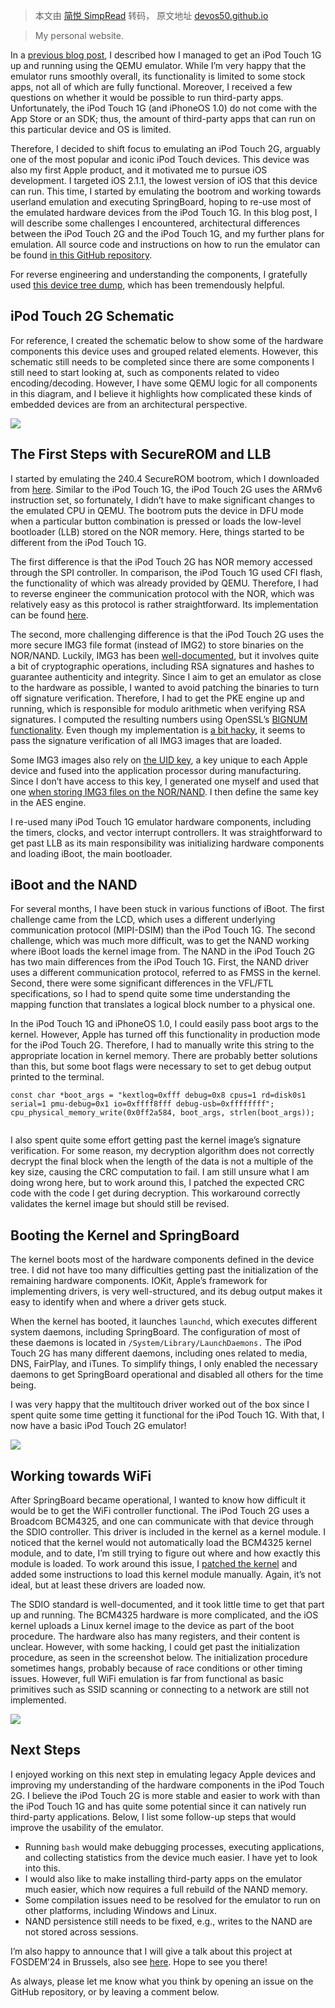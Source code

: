 > 本文由 [简悦 SimpRead](http://ksria.com/simpread/) 转码， 原文地址 [devos50.github.io](https://devos50.github.io/blog/2023/ipod-touch-2g-qemu/)

> My personal website.

In a [previous blog post](https://devos50.github.io/blog/2022/ipod-touch-qemu/), I described how I managed to get an iPod Touch 1G up and running using the QEMU emulator. While I’m very happy that the emulator runs smoothly overall, its functionality is limited to some stock apps, not all of which are fully functional. Moreover, I received a few questions on whether it would be possible to run third-party apps. Unfortunately, the iPod Touch 1G (and iPhoneOS 1.0) do not come with the App Store or an SDK; thus, the amount of third-party apps that can run on this particular device and OS is limited.

Therefore, I decided to shift focus to emulating an iPod Touch 2G, arguably one of the most popular and iconic iPod Touch devices. This device was also my first Apple product, and it motivated me to pursue iOS development. I targeted iOS 2.1.1, the lowest version of iOS that this device can run. This time, I started by emulating the bootrom and working towards userland emulation and executing SpringBoard, hoping to re-use most of the emulated hardware devices from the iPod Touch 1G. In this blog post, I will describe some challenges I encountered, architectural differences between the iPod Touch 2G and the iPod Touch 1G, and my further plans for emulation. All source code and instructions on how to run the emulator can be found [in this GitHub repository](https://github.com/devos50/qemu-ios).

For reverse engineering and understanding the components, I gratefully used [this device tree dump](https://gist.githubusercontent.com/munnerz/379924/raw/056b17f912d76f40d90b0bb8044dd6478d9c885d/iPod%2520Touch%25202G%2520IOReg%2520dump), which has been tremendously helpful.

iPod Touch 2G Schematic
-----------------------

For reference, I created the schematic below to show some of the hardware components this device uses and grouped related elements. However, this schematic still needs to be completed since there are some components I still need to start looking at, such as components related to video encoding/decoding. However, I have some QEMU logic for all components in this diagram, and I believe it highlights how complicated these kinds of embedded devices are from an architectural perspective.

[![](https://devos50.github.io/assets/img/ipod_touch_2g_schematic.jpeg)](https://devos50.github.io/assets/img/ipod_touch_2g_schematic.jpeg "ipod_touch_2g_schematic")

The First Steps with SecureROM and LLB
--------------------------------------

I started by emulating the 240.4 SecureROM bootrom, which I downloaded from [here](https://securerom.fun/). Similar to the iPod Touch 1G, the iPod Touch 2G uses the ARMv6 instruction set, so fortunately, I didn’t have to make significant changes to the emulated CPU in QEMU. The bootrom puts the device in DFU mode when a particular button combination is pressed or loads the low-level bootloader (LLB) stored on the NOR memory. Here, things started to be different from the iPod Touch 1G.

The first difference is that the iPod Touch 2G has NOR memory accessed through the SPI controller. In comparison, the iPod Touch 1G used CFI flash, the functionality of which was already provided by QEMU. Therefore, I had to reverse engineer the communication protocol with the NOR, which was relatively easy as this protocol is rather straightforward. Its implementation can be found [here](https://github.com/devos50/qemu-ios/blob/ipod_touch_2g/hw/arm/ipod_touch_nor_spi.c).

The second, more challenging difference is that the iPod Touch 2G uses the more secure IMG3 file format (instead of IMG2) to store binaries on the NOR/NAND. Luckily, IMG3 has been [well-documented](https://www.theiphonewiki.com/wiki/IMG3_File_Format), but it involves quite a bit of cryptographic operations, including RSA signatures and hashes to guarantee authenticity and integrity. Since I aim to get an emulator as close to the hardware as possible, I wanted to avoid patching the binaries to turn off signature verification. Therefore, I had to get the PKE engine up and running, which is responsible for modulo arithmetic when verifying RSA signatures. I computed the resulting numbers using OpenSSL’s [BIGNUM functionality](https://linux.die.net/man/3/bn_mod_exp). Even though my implementation is [a bit hacky](https://github.com/devos50/qemu-ios/blob/ipod_touch_2g/hw/arm/ipod_touch_pke.c#L85), it seems to pass the signature verification of all IMG3 images that are loaded.

Some IMG3 images also rely on [the UID key](https://www.theiphonewiki.com/wiki/UID_key), a key unique to each Apple device and fused into the application processor during manufacturing. Since I don’t have access to this key, I generated one myself and used that one [when storing IMG3 files on the NOR/NAND](https://github.com/devos50/qemu-ios-generate-nor/blob/ipod_touch_2g/generate_nor.c#L34). I then define the same key in the AES engine.

I re-used many iPod Touch 1G emulator hardware components, including the timers, clocks, and vector interrupt controllers. It was straightforward to get past LLB as its main responsibility was initializing hardware components and loading iBoot, the main bootloader.

iBoot and the NAND
------------------

For several months, I have been stuck in various functions of iBoot. The first challenge came from the LCD, which uses a different underlying communication protocol (MIPI-DSIM) than the iPod Touch 1G. The second challenge, which was much more difficult, was to get the NAND working where iBoot loads the kernel image from. The NAND in the iPod Touch 2G has two main differences from the iPod Touch 1G. First, the NAND driver uses a different communication protocol, referred to as FMSS in the kernel. Second, there were some significant differences in the VFL/FTL specifications, so I had to spend quite some time understanding the mapping function that translates a logical block number to a physical one.

In the iPod Touch 1G and iPhoneOS 1.0, I could easily pass boot args to the kernel. However, Apple has turned off this functionality in production mode for the iPod Touch 2G. Therefore, I had to manually write this string to the appropriate location in kernel memory. There are probably better solutions than this, but some boot flags were necessary to set to get debug output printed to the terminal.

```
const char *boot_args = "kextlog=0xfff debug=0x8 cpus=1 rd=disk0s1 serial=1 pmu-debug=0x1 io=0xffff8fff debug-usb=0xffffffff";
cpu_physical_memory_write(0x0ff2a584, boot_args, strlen(boot_args));


```

I also spent quite some effort getting past the kernel image’s signature verification. For some reason, my decryption algorithm does not correctly decrypt the final block when the length of the data is not a multiple of the key size, causing the CRC computation to fail. I am still unsure what I am doing wrong here, but to work around this, I patched the expected CRC code with the code I get during decryption. This workaround correctly validates the kernel image but should still be revised.

Booting the Kernel and SpringBoard
----------------------------------

The kernel boots most of the hardware components defined in the device tree. I did not have too many difficulties getting past the initialization of the remaining hardware components. IOKit, Apple’s framework for implementing drivers, is very well-structured, and its debug output makes it easy to identify when and where a driver gets stuck.

When the kernel has booted, it launches `launchd`, which executes different system daemons, including SpringBoard. The configuration of most of these daemons is located in `/System/Library/LaunchDaemons.` The iPod Touch 2G has many different daemons, including ones related to media, DNS, FairPlay, and iTunes. To simplify things, I only enabled the necessary daemons to get SpringBoard operational and disabled all others for the time being.

I was very happy that the multitouch driver worked out of the box since I spent quite some time getting it functional for the iPod Touch 1G. With that, I now have a basic iPod Touch 2G emulator!

[![](https://devos50.github.io/assets/img/ipod_touch_2g_home.png)](https://devos50.github.io/assets/img/ipod_touch_2g_home.png "ipod_touch_2g_home")

Working towards WiFi
--------------------

After SpringBoard became operational, I wanted to know how difficult it would be to get the WiFi controller functional. The iPod Touch 2G uses a Broadcom BCM4325, and one can communicate with that device through the SDIO controller. This driver is included in the kernel as a kernel module. I noticed that the kernel would not automatically load the BCM4325 kernel module, and to date, I’m still trying to figure out where and how exactly this module is loaded. To work around this issue, I [patched the kernel](https://github.com/devos50/qemu-ios/blob/ipod_touch_2g/hw/arm/ipod_touch_mbx.c#L33) and added some instructions to load this kernel module manually. Again, it’s not ideal, but at least these drivers are loaded now.

The SDIO standard is well-documented, and it took little time to get that part up and running. The BCM4325 hardware is more complicated, and the iOS kernel uploads a Linux kernel image to the device as part of the boot procedure. The hardware also has many registers, and their content is unclear. However, with some hacking, I could get past the initialization procedure, as seen in the screenshot below. The initialization procedure sometimes hangs, probably because of race conditions or other timing issues. However, full WiFi emulation is far from functional as basic primitives such as SSID scanning or connecting to a network are still not implemented.

[![](https://devos50.github.io/assets/img/bcm4325.jpeg)](https://devos50.github.io/assets/img/bcm4325.jpeg "bcm4325")

Next Steps
----------

I enjoyed working on this next step in emulating legacy Apple devices and improving my understanding of the hardware components in the iPod Touch 2G. I believe the iPod Touch 2G is more stable and easier to work with than the iPod Touch 1G and has quite some potential since it can natively run third-party applications. Below, I list some follow-up steps that would improve the usability of the emulator.

*   Running `bash` would make debugging processes, executing applications, and collecting statistics from the device much easier. I have yet to look into this.
*   I would also like to make installing third-party apps on the emulator much easier, which now requires a full rebuild of the NAND memory.
*   Some compilation issues need to be resolved for the emulator to run on other platforms, including Windows and Linux.
*   NAND persistence still needs to be fixed, e.g., writes to the NAND are not stored across sessions.

I’m also happy to announce that I will give a talk about this project at FOSDEM’24 in Brussels, also see [here](https://fosdem.org/2024/schedule/event/fosdem-2024-2826-breathing-life-into-legacy-an-open-source-emulator-of-legacy-apple-devices/). Hope to see you there!

As always, please let me know what you think by opening an issue on the GitHub repository, or by leaving a comment below.